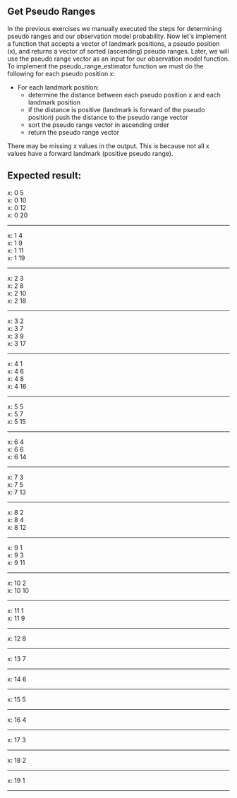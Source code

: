 ## Get Pseudo Ranges  
  
In the previous exercises we manually executed the steps for determining pseudo ranges and our observation model probability. Now let's implement a function that accepts a vector of landmark positions, a pseudo position (x), and returns a vector of sorted (ascending) pseudo ranges. Later, we will use the pseudo range vector as an input for our observation model function.    
To implement the pseudo_range_estimator function we must do the following for each pseudo position x:  
* For each landmark position:  
  * determine the distance between each pseudo position x and each landmark position  
  * if the distance is positive (landmark is forward of the pseudo position) push the distance to the pseudo range vector  
  * sort the pseudo range vector in ascending order  
  * return the pseudo range vector  
  
There may be missing x values in the output. This is because not all x values have a forward landmark (positive pseudo range).     
## Expected result:  
  
x: 0    5    
x: 0    10    
x: 0    12    
x: 0    20    
  
----  
x: 1    4  
x: 1    9  
x: 1    11  
x: 1    19  

----  

x: 2    3  
x: 2    8  
x: 2    10  
x: 2    18  

----  
x: 3    2  
x: 3    7  
x: 3    9  
x: 3    17  

----  
x: 4    1  
x: 4    6  
x: 4    8  
x: 4    16  

----  
x: 5    5  
x: 5    7  
x: 5    15  

----  
x: 6    4  
x: 6    6  
x: 6    14  

----  
x: 7    3  
x: 7    5  
x: 7    13  

----  
x: 8    2  
x: 8    4  
x: 8    12  

----  
x: 9    1  
x: 9    3  
x: 9    11  

----  
x: 10   2  
x: 10   10  

----  
x: 11   1  
x: 11   9  

----  
x: 12   8  

----  
x: 13   7  

----  
x: 14   6  

----  
x: 15   5  

----  
x: 16   4  

----  
x: 17   3  

----  
x: 18   2  

----  
x: 19   1  

----  
